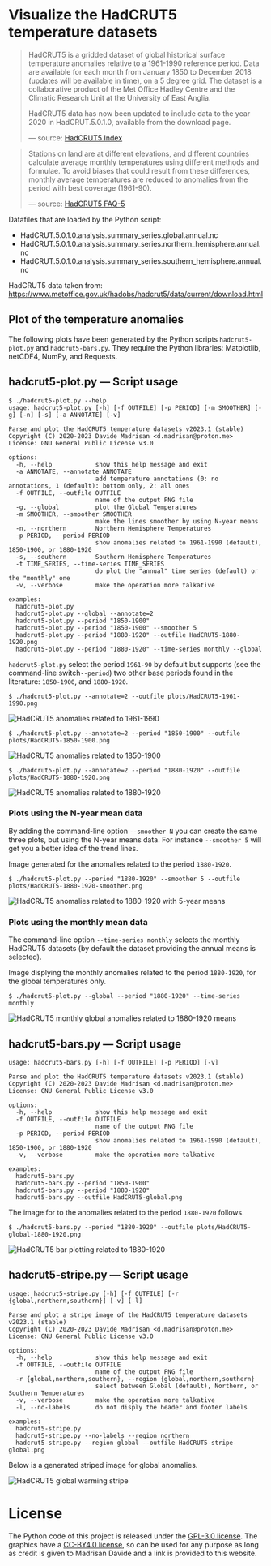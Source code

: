 # Visualize the HadCRUT5 temperature datasets

> HadCRUT5 is a gridded dataset of global historical surface temperature anomalies relative to a 1961-1990 reference period.
> Data are available for each month from January 1850 to December 2018 (updates will be available in time), on a 5 degree grid.
> The dataset is a collaborative product of the Met Office Hadley Centre and the Climatic Research Unit at the University of East Anglia.
>
> HadCRUT5 data has now been updated to include data to the year 2020 in HadCRUT.5.0.1.0, available from the download page.
>
> &mdash; source: [HadCRUT5 Index](https://www.metoffice.gov.uk/hadobs/hadcrut5/index.html)

> Stations on land are at different elevations, and different countries calculate average monthly temperatures using different methods and formulae.
> To avoid biases that could result from these differences, monthly average temperatures are reduced to anomalies from the period with best coverage (1961-90).
>
> &mdash; source: [HadCRUT5 FAQ-5](https://crudata.uea.ac.uk/cru/data/temperature/#faq5)

Datafiles that are loaded by the Python script:
 * HadCRUT.5.0.1.0.analysis.summary_series.global.annual.nc
 * HadCRUT.5.0.1.0.analysis.summary_series.northern_hemisphere.annual.nc
 * HadCRUT.5.0.1.0.analysis.summary_series.southern_hemisphere.annual.nc

HadCRUT5 data taken from: https://www.metoffice.gov.uk/hadobs/hadcrut5/data/current/download.html

## Plot of the temperature anomalies

The following plots have been generated by the Python scripts `hadcrut5-plot.py` and `hadcrut5-bars.py`.
They require the Python libraries: Matplotlib, netCDF4, NumPy, and Requests.

## hadcrut5-plot.py &mdash; Script usage

```
$ ./hadcrut5-plot.py --help
usage: hadcrut5-plot.py [-h] [-f OUTFILE] [-p PERIOD] [-m SMOOTHER] [-g] [-n] [-s] [-a ANNOTATE] [-v]

Parse and plot the HadCRUT5 temperature datasets v2023.1 (stable)
Copyright (C) 2020-2023 Davide Madrisan <d.madrisan@proton.me>
License: GNU General Public License v3.0

options:
  -h, --help            show this help message and exit
  -a ANNOTATE, --annotate ANNOTATE
                        add temperature annotations (0: no annotations, 1 (default): bottom only, 2: all ones
  -f OUTFILE, --outfile OUTFILE
                        name of the output PNG file
  -g, --global          plot the Global Temperatures
  -m SMOOTHER, --smoother SMOOTHER
                        make the lines smoother by using N-year means
  -n, --northern        Northern Hemisphere Temperatures
  -p PERIOD, --period PERIOD
                        show anomalies related to 1961-1990 (default), 1850-1900, or 1880-1920
  -s, --southern        Southern Hemisphere Temperatures
  -t TIME_SERIES, --time-series TIME_SERIES
                        do plot the "annual" time series (default) or the "monthly" one
  -v, --verbose         make the operation more talkative

examples:
  hadcrut5-plot.py
  hadcrut5-plot.py --global --annotate=2
  hadcrut5-plot.py --period "1850-1900"
  hadcrut5-plot.py --period "1850-1900" --smoother 5
  hadcrut5-plot.py --period "1880-1920" --outfile HadCRUT5-1880-1920.png
  hadcrut5-plot.py --period "1880-1920" --time-series monthly --global
```

`hadcrut5-plot.py` select the period `1961-90` by default but supports (see the command-line switch`--period`) two other base periods found in the literature: `1850-1900`, and `1880-1920`.

```
$ ./hadcrut5-plot.py --annotate=2 --outfile plots/HadCRUT5-1961-1990.png
```
![HadCRUT5 anomalies related to 1961-1990](plots/HadCRUT5-1961-1990.png)

```
$ ./hadcrut5-plot.py --annotate=2 --period "1850-1900" --outfile plots/HadCRUT5-1850-1900.png
```
![HadCRUT5 anomalies related to 1850-1900](plots/HadCRUT5-1850-1900.png)

```
$ ./hadcrut5-plot.py --annotate=2 --period "1880-1920" --outfile plots/HadCRUT5-1880-1920.png
```
![HadCRUT5 anomalies related to 1880-1920](plots/HadCRUT5-1880-1920.png)

### Plots using the N-year mean data

By adding the command-line option `--smoother N` you can create the same three plots, but using the N-year means data.
For instance `--smoother 5` will get you a better idea of the trend lines.

Image generated for the anomalies related to the period `1880-1920`.
```
$ ./hadcrut5-plot.py --period "1880-1920" --smoother 5 --outfile plots/HadCRUT5-1880-1920-smoother.png
```
![HadCRUT5 anomalies related to 1880-1920 with 5-year means](plots/HadCRUT5-1880-1920-smoother.png)

### Plots using the monthly mean data

The command-line option `--time-series monthly` selects the monthly HadCRUT5 datasets (by default the dataset providing the annual means is selected).

Image displying the monthly anomalies related to the period `1880-1920`, for the global temperatures only.
```
$ ./hadcrut5-plot.py --global --period "1880-1920" --time-series monthly
```
![HadCRUT5 monthly global anomalies related to 1880-1920 means](plots/HadCRUT5-monthly-global-1880-1920.png)

## hadcrut5-bars.py &mdash; Script usage

```
usage: hadcrut5-bars.py [-h] [-f OUTFILE] [-p PERIOD] [-v]

Parse and plot the HadCRUT5 temperature datasets v2023.1 (stable)
Copyright (C) 2020-2023 Davide Madrisan <d.madrisan@proton.me>
License: GNU General Public License v3.0

options:
  -h, --help            show this help message and exit
  -f OUTFILE, --outfile OUTFILE
                        name of the output PNG file
  -p PERIOD, --period PERIOD
                        show anomalies related to 1961-1990 (default), 1850-1900, or 1880-1920
  -v, --verbose         make the operation more talkative

examples:
  hadcrut5-bars.py
  hadcrut5-bars.py --period "1850-1900"
  hadcrut5-bars.py --period "1880-1920"
  hadcrut5-bars.py --outfile HadCRUT5-global.png
```
The image for to the anomalies related to the period `1880-1920` follows.
```
$ ./hadcrut5-bars.py --period "1880-1920" --outfile plots/HadCRUT5-global-1880-1920.png
```
![HadCRUT5 bar plotting related to 1880-1920](plots/HadCRUT5-global-1880-1920.png)

## hadcrut5-stripe.py &mdash; Script usage

```
usage: hadcrut5-stripe.py [-h] [-f OUTFILE] [-r {global,northern,southern}] [-v] [-l]

Parse and plot a stripe image of the HadCRUT5 temperature datasets v2023.1 (stable)
Copyright (C) 2020-2023 Davide Madrisan <d.madrisan@proton.me>
License: GNU General Public License v3.0

options:
  -h, --help            show this help message and exit
  -f OUTFILE, --outfile OUTFILE
                        name of the output PNG file
  -r {global,northern,southern}, --region {global,northern,southern}
                        select between Global (default), Northern, or Southern Temperatures
  -v, --verbose         make the operation more talkative
  -l, --no-labels       do not disply the header and footer labels

examples:
  hadcrut5-stripe.py
  hadcrut5-stripe.py --no-labels --region northern
  hadcrut5-stripe.py --region global --outfile HadCRUT5-stripe-global.png
```

Below is a generated striped image for global anomalies.

![HadCRUT5 global warming stripe](plots/HadCRUT5-global-stripe.png)

# License

The Python code of this project is released under the [GPL-3.0 license](https://github.com/madrisan/HadCRUT5/blob/main/LICENSE).
The graphics have a [CC-BY4.0 license](https://creativecommons.org/licenses/by/4.0/), so can be used for any purpose as long as credit is given to Madrisan Davide and a link is provided to this website.
